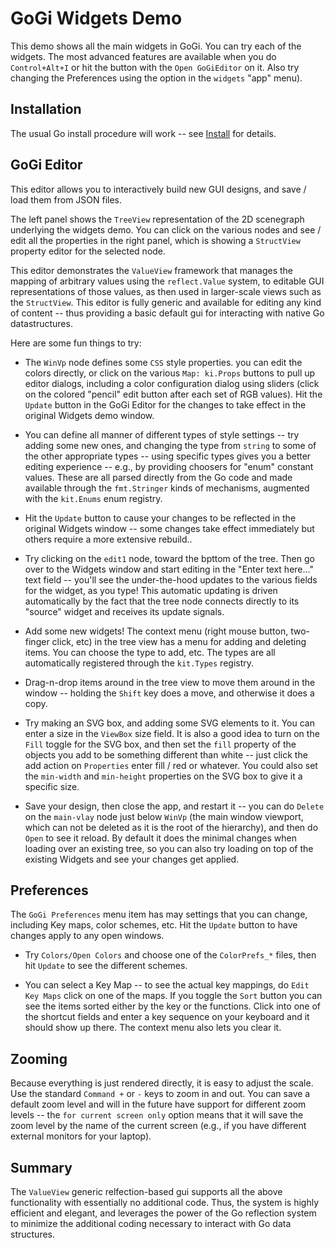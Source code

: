 # GoGi Widgets Demo

This demo shows all the main widgets in GoGi.  You can try each of the widgets.  The most advanced features are available when you do `Control+Alt+I` or hit the button with the `Open GoGiEditor` on it.  Also try changing the Preferences using the option in the `widgets` "app" menu).

## Installation

The usual Go install procedure will work -- see [Install](https://github.com/goki/gi/wiki/Install) for details.

## GoGi Editor

This editor allows you to interactively build new GUI designs, and save / load them from JSON files.

The left panel shows the `TreeView` representation of the 2D scenegraph underlying the widgets demo.  You can click on the various nodes and see / edit all the properties in the right panel, which is showing a `StructView` property editor for the selected node.

This editor demonstrates the `ValueView` framework that manages the mapping of arbitrary values using the `reflect.Value` system, to editable GUI representations of those values, as then used in larger-scale views such as the `StructView`.  This editor is fully generic and available for editing any kind of content -- thus providing a basic default gui for interacting with native Go datastructures.

Here are some fun things to try:

* The `WinVp` node defines some `CSS` style properties.  you can edit the colors directly, or click on the various `Map: ki.Props` buttons to pull up editor dialogs, including a color configuration dialog using sliders (click on the colored "pencil" edit button after each set of RGB values).  Hit the `Update` button in the GoGi Editor for the changes to take effect in the original Widgets demo window.

* You can define all manner of different types of style settings -- try adding some new ones, and changing the type from `string` to some of the other appropriate types -- using specific types gives you a better editing experience -- e.g., by providing choosers for "enum" constant values.  These are all parsed directly from the Go code and made available through the `fmt.Stringer` kinds of mechanisms, augmented with the `kit.Enums` enum registry.

* Hit the `Update` button to cause your changes to be reflected in the original Widgets window -- some changes take effect immediately but others require a more extensive rebuild..

* Try clicking on the `edit1` node, toward the bpttom of the tree.  Then go over to the Widgets window and start editing in the "Enter text here..." text field -- you'll see the under-the-hood updates to the various fields for the widget, as you type!  This automatic updating is driven automatically by the fact that the tree node connects directly to its "source" widget and receives its update signals.

* Add some new widgets!  The context menu (right mouse button, two-finger click, etc) in the tree view has a menu for adding and deleting items.  You can choose the type to add, etc.  The types are all automatically registered through the `kit.Types` registry.

* Drag-n-drop items around in the tree view to move them around in the window -- holding the `Shift` key does a move, and otherwise it does a copy.

* Try making an SVG box, and adding some SVG elements to it.  You can enter a size in the `ViewBox` size field.  It is also a good idea to turn on the `Fill` toggle for the SVG box, and then set the `fill` property of the objects you add to be something different than white -- just click the add action on `Properties` enter fill / red or whatever.  You could also set the `min-width` and `min-height` properties on the SVG box to give it a specific size.

* Save your design, then close the app, and restart it -- you can do `Delete` on the `main-vlay` node just below `WinVp` (the main window viewport, which can not be deleted as it is the root of the hierarchy), and then do `Open` to see it reload.  By default it does the minimal changes when loading over an existing tree, so you can also try loading on top of the existing Widgets and see your changes get applied.

## Preferences

The `GoGi Preferences` menu item has may settings that you can change, including Key maps, color schemes, etc.  Hit the `Update` button to have changes apply to any open windows.

* Try `Colors/Open Colors` and choose one of the `ColorPrefs_*` files, then hit `Update` to see the different schemes.  

* You can select a Key Map -- to see the actual key mappings, do `Edit Key Maps` click on one of the maps.  If you toggle the `Sort` button you can see the items sorted either by the key or the functions. Click into one of the shortcut fields and enter a key sequence on your keyboard and it should show up there.  The context menu also lets you clear it.

## Zooming

Because everything is just rendered directly, it is easy to adjust the scale. Use the standard `Command +` or `-` keys to zoom in and out.  You can save a default zoom level and will in the future have support for different zoom levels -- the `for current screen only` option means that it will save the zoom level by the name of the current screen (e.g., if you have different external monitors for your laptop).

## Summary

The `ValueView` generic relfection-based gui supports all the above functionality with essentially no additional code.  Thus, the system is highly efficient and elegant, and leverages the power of the Go reflection system to minimize the additional coding necessary to interact with Go data structures.


